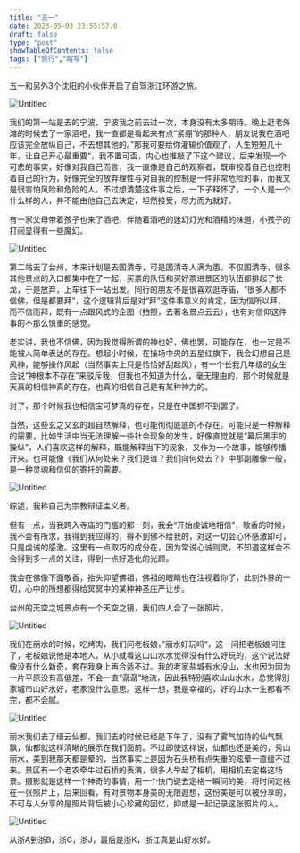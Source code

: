 ```yaml
---
title: "五一"
date: 2023-05-03 23:55:57.0
draft: false
type: "post"
showTableOfContents: false
tags: ["旅行","瞎写"]
---
```


五一和另外3个沈阳的小伙伴开启了自驾浙江环游之旅。

![Untitled](https://img.masaiqi.com/202305050913913.jpeg)

我们的第一站是去的宁波，宁波我之前去过一次，本身没有太多期待。晚上逛老外滩的时候去了一家酒吧，我一直都是看起来有点“紧绷”的那种人，朋友说我在酒吧应该完全放纵自己，不去想其他的。”那我可要给你灌输价值观了，人生短短几十年，让自己开心最重要“，我不置可否，内心也推敲了下这个建议，后来发现一个可悲的事实，好像对我自己而言，我一直像是自己的观察者，既审视着自己也控制着自己的行为，好像完全的放弃理性与对自我的控制是一件非常危险的事，而我又是很害怕风险和危险的人。不过想清楚这件事之后，一下子释怀了，一个人是一个什么样的人，并不能由他自己去决定，坦然接受，尽力而为就好。

有一家父母带着孩子也来了酒吧，伴随着酒吧的迷幻灯光和酒精的味道，小孩子的打闹显得有一些魔幻。

![Untitled](https://img.masaiqi.com/202305050913027.jpeg)

第二站去了台州，本来计划是去国清寺，可是国清寺人满为患。不仅国清寺，很多其他景点的入口都集中在了一起，买票的队伍和买好票进景区的队伍都排起了长龙，于是放弃，上车往下一站出发。同行的朋友不是很喜欢逛寺庙，“很多人都不信佛，但是都要拜”，这个逻辑背后是对“拜”这件事意义的肯定，因为信所以拜，而不信而拜，既有一点跟风式的企图（拍照，去著名景点云云），也有对信仰这件事的不那么慎重的感觉。

老实讲，我也不信佛，因为我觉得所谓的神也好，佛也罢，可能存在，也一定是不能被人简单表达的存在。想起小时候，在操场中央的五星红旗下，我会幻想自己是风神，能够操作风起（当然事实上只是恰恰好刮起风），有一个长我几年级的女生会说“神根本不存在”来驳斥我，但我也不知道为什么，毫无理由的，那个时候就是天真的相信神真的存在，也真的相信自己是有某种神力的。

对了，那个时候我也相信宝可梦真的存在，只是在中国抓不到罢了。

当然，这些玄之又玄的超自然解释，也可能彻彻底底的不存在。可能只是一种解释的需要，比如生活中当无法理解一些社会现象的发生，好像直觉就是“幕后黑手的操纵”，人们喜欢这样的解释，既能解释当下的现象，又作为一个故事，能够传播开来。也可能像《我们从何处来？我们是谁？我们向何处去？》中那副雕像一般，是一种灵魂和信仰的寄托的需要。

![Untitled](https://img.masaiqi.com/202305050913045.png)

综述，我称自己为宗教辩证主义者。

但有一点，当我跨入寺庙的门槛的那一刻，我会“开始虔诚地相信”，敬香的时候，我不会有所求，我得到我应得的，得不到佛不给我的，对这一切会心怀感激即可，只是虔诚的感激。这里有一点取巧的成分在，因为常说心诚则灵，不知道这样会不会得到多一点的关注，得到一点好造化的光顾。

我会在佛像下面敬香，抬头仰望佛祖，佛祖的眼睛也在注视着你了，此刻外界的一切，心中的所想都得给冥冥中的某种神圣庄严让步。

台州的天空之城景点有一个天空之镜，我们四人合了一张照片。

![Untitled](https://img.masaiqi.com/202305050913062.jpeg)

我们在丽水的时候，吃烤肉，我们问老板娘，”丽水好玩吗“，这一问把老板娘问住了，老板娘说他是本地人，从小就看这山山水水觉得没有什么好玩的，这个说法好像没有什么新奇，套在我身上再合适不过。我的老家盐城有水没山，水也因为因为一片平原没有高低差，不会一直“潺潺”地流，因此我特别喜欢山山水水，总觉得别家城市山好水好，老家没什么意思。这样一想，我是幸福的，好的山水一生都看不完，都不会腻。

![Untitled](https://img.masaiqi.com/202305050913080.jpeg)

丽水我们去了缙云仙都，我们去的时候已经是下午了，没有了雾气加持的仙气飘飘，仙都就这样清晰的展示在我们面前。不过即使这样说，仙都也还是美的，秀山丽水，美到我那天都是晕的，当然事实上是因为石头桥有点失重的眩晕一直缓不过来。景区有一个老农牵牛过石桥的表演，很多人举起了相机，用相机去定格这场景。摄影就是这样一个神奇的事情，用一个快门键去定格一瞬间的美，将时间定格在一张照片上，后来回看，有对景物本身美的无限遐想，这份美是可以被分享的，不可与人分享的是照片背后被小心珍藏的回忆，抑或是一起记录这张照片的人。

![Untitled](https://img.masaiqi.com/202305050913098.jpeg)

从浙A到浙B，浙C，浙J，最后是浙K，浙江真是山好水好。